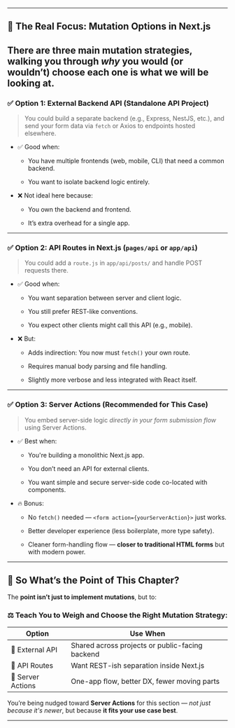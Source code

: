
---

## 🎯 The Real Focus: Mutation Options in Next.js

 There are **three main mutation strategies**, walking you through _why_ you would (or wouldn’t) choose each one is what we will be looking at. 
---

### ✅ **Option 1: External Backend API (Standalone API Project)**

> You could build a separate backend (e.g., Express, NestJS, etc.), and send your form data via `fetch` or Axios to endpoints hosted elsewhere.

- ✅ Good when:
    
    - You have multiple frontends (web, mobile, CLI) that need a common backend.
        
    - You want to isolate backend logic entirely.
        
- ❌ Not ideal here because:
    
    - You own the backend and frontend.
        
    - It’s extra overhead for a single app.
        

---

### ✅ **Option 2: API Routes in Next.js (`pages/api` or `app/api`)**

> You could add a `route.js` in `app/api/posts/` and handle POST requests there.

- ✅ Good when:
    
    - You want separation between server and client logic.
        
    - You still prefer REST-like conventions.
        
    - You expect other clients might call this API (e.g., mobile).
        
- ❌ But:
    
    - Adds indirection: You now must `fetch()` your own route.
        
    - Requires manual body parsing and file handling.
        
    - Slightly more verbose and less integrated with React itself.
        

---

### ✅ **Option 3: Server Actions (Recommended for This Case)**

> You embed server-side logic _directly in your form submission flow_ using Server Actions.

- ✅ Best when:
    
    - You're building a monolithic Next.js app.
        
    - You don’t need an API for external clients.
        
    - You want simple and secure server-side code co-located with components.
        
- 🔥 Bonus:
    
    - No `fetch()` needed — `<form action={yourServerAction}>` just works.
        
    - Better developer experience (less boilerplate, more type safety).
        
    - Cleaner form-handling flow — **closer to traditional HTML forms** but with modern power.
        

---

## 🧠 So What’s the Point of This Chapter?

The **point isn’t just to implement mutations**, but to:

### ⚖️ Teach You to Weigh and Choose the Right Mutation Strategy:

|Option|Use When|
|---|---|
|🔌 External API|Shared across projects or public-facing backend|
|🧩 API Routes|Want REST-ish separation inside Next.js|
|🚀 Server Actions|One-app flow, better DX, fewer moving parts|

You’re being nudged toward **Server Actions** for this section — _not just because it's newer_, but because **it fits your use case best**.

---